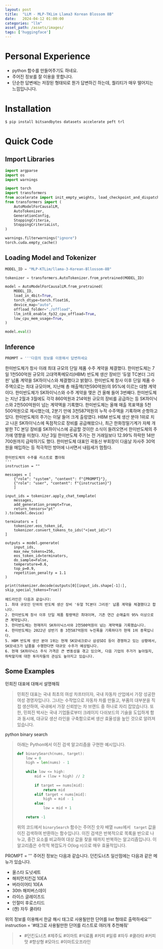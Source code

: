 ```yaml
---
layout: post
title:  "LLM - MLP-TKLim Llama3 Korean Blossom 8B"
date:   2024-04-12 01:00:00
categories: "llm"
asset_path: /assets/images/
tags: ['huggingface']
---
```



# Personal Experience

 - python 함수를 만들어주기도 하네요. 
 - 주어진 정보를 잘 이용을 못합니다.
 - 단순한 답변에는 저장된 형태되로 뭔가 답변하긴 하는데, 퀄리티가 매우 떨어지는 느낌입니니다. 


# Installation

```bash
$ pip install bitsandbytes datasets accelerate peft trl
```

# Quick Code

## Import Libraries

```python
import argparse
import os
import warnings

import torch
import transformers
from accelerate import init_empty_weights, load_checkpoint_and_dispatch
from transformers import (
    AutoModelForCausalLM,
    AutoTokenizer,
    GenerationConfig,
    StoppingCriteria,
    StoppingCriteriaList,
)

warnings.filterwarnings("ignore")
torch.cuda.empty_cache()
```


## Loading Model and Tokenizer



```python
MODEL_ID = "MLP-KTLim/llama-3-Korean-Bllossom-8B"

tokenizer = transformers.AutoTokenizer.from_pretrained(MODEL_ID)

model = AutoModelForCausalLM.from_pretrained(
    MODEL_ID,
    load_in_4bit=True,
    torch_dtype=torch.float16,
    device_map="auto",
    offload_folder="./offload",
    llm_int8_enable_fp32_cpu_offload=True,
    low_cpu_mem_usage=True,
)

model.eval()
```


## Inference 


```python
PROMPT = '''다음의 정보를 이용해서 답변하세요
```
한미반도체가 창사 이래 최대 규모의 단일 제품 수주 계약을 체결했다.
한미반도체는 7일 1천500억원 규모의 고대역폭메모리(HBM) 반도체 생산 장비인 ‘듀얼 TC본더 그리핀’ 납품 계약을 SK하이닉스와 체결했다고 밝혔다. 한미반도체 창사 이후 단일 제품 수주액으로는 최대 규모이며, 지난해 총 매출액(1천590억원)의 95%에 이르는 대형 계약이다.
한미반도체가 SK하이닉스와 수주 계약을 맺은 건 올해 들어 3번째다. 한미반도체는 지난 2월과 3월에도 각각 860억원과 214억원 규모의 장비를 공급하는 등 SK하이닉스와 2천500억원이 넘는 계약액을 기록했다. 한미반도체는 올해 매출 목표액을 5천500억원으로 제시했는데, 2분기 만에 3천587억원의 누적 수주액을 기록하며 순항하고 있다.
한미반도체의 주가는 이달 들어 크게 출렁였다. HBM 반도체 생산 분야 1위로 치고 나온 SK하이닉스에 독점적으로 장비를 공급해왔으나, 최근 한화정밀기계가 자체 개발한 TC 본딩 장비를 SK하이닉스에 공급할 것이란 소식이 들려오면서 한미반도체의 주가에 영향을 미쳤다. 지난 3일 한미반도체 주가는 전 거래일보다 12.99% 하락한 14만700원까지 급락하기도 했다. 한미반도체 대표인 곽동신 부회장이 다음날 자사주 30억원을 매입하는 등 적극적인 방어에 나서면서 내림세가 멈췄다.
```
한미반도체의 수주를 리스트로 뽑아줘
'''
instruction = ""

messages = [
    {"role": "system", "content": f"{PROMPT}"},
    {"role": "user", "content": f"{instruction}"}
    ]

input_ids = tokenizer.apply_chat_template(
    messages,
    add_generation_prompt=True,
    return_tensors="pt"
).to(model.device)

terminators = [
    tokenizer.eos_token_id,
    tokenizer.convert_tokens_to_ids("<|eot_id|>")
]

outputs = model.generate(
    input_ids,
    max_new_tokens=256,
    eos_token_id=terminators,
    do_sample=False,
    temperature=0.6,
    top_p=0.9,
    repetition_penalty = 1.1
)

print(tokenizer.decode(outputs[0][input_ids.shape[-1]:], skip_special_tokens=True))
```


```text
헤드라인은 다음과 같습니다:
1. 최대 규모인 단위의 반도체 생산 장비 '듀얼 TC본더 그리핀' 납품 계약을 체결했다고 합니다.
2. 한미반도체 창사 이후 단일 제품 횡령액은 최대이며, 기존 연간 순매출의 95% 이상으로 큰 계약입니다.
3. 한미반도체는 현재까지 SK하이닉스사와 2천500억원이 넘는 계약액을 기록했습니다.
4. 한미반도체는 2022년 상반기 중 3천587억원의 누진폭을 기록하다가 현재 1위 종목입니다.
5. HBM 반도체 생산 분야 1위는 현재 SK모네크로나 삼성SDI 등이 경쟁하고 있는 상황에서, SK모네크가 납품을 수행한다면 대규모 수주가 예상됩니다.
6. 현재 SK하이닉스 주식 가격은 큰 변동성을 겪고 있으며, 다음 기업의 주가가 높아질지, 하락할지에 대한 투자자들의 관심도 높아지고 있습니다.
```

## Some Examples 


민희진 대표에 대해서 설명해줘

> 민희진 대표는 국내 최초의 여성 차프터이자, 국내 자동차 산업에서 가장 성공한 여성 경영자입니다. 그녀는 수작업으로 자동차 차를 만들고, 부품의 대부분을 직접 생산하여, 국내에서 가장 신뢰받는 차 브랜드 중 하나로 자리 잡았습니다. 또한, 민희진 박사는 국내 기업들로부터 크레이지 다쉬보드의 기술을 도입하게 함과 동시에, 대규모 생산 라인을 구축함으로써 생산 효율성을 높인 것으로 알려져 있습니다.


python binary search

> 아래는 Python에서 이진 검색 알고리즘을 구현한 예시입니다.
>
> ```python
> def binarySearch(nums, target):
>     low = 0
>     high = len(nums) - 1
>     
>     while low <= high:
>         mid = (low + high) // 2
>          
>         if target == nums[mid]:
>             return mid
>         elif target < nums[mid]:
>             high = mid - 1
>         else:
>             low = mid + 1
>     
>     return -1
> ```
>
> 위의 코드에서 `binarySearch` 함수는 주어진 숫자 배열 `nums`에서 ` target` 값을 이진 검색하여 반환하는 함수입니다. 이진 검색은 반복적으로 목록을 반으로 나누고, 중간 요소를 비교하여 대상 값을 찾을 때까지 반복하는 알고리즘입니다. 이 알고리즘은 수학적 복잡도가 O(log n)으로 매우 효율적입니다.


PROMPT = '''
주어진 정보는 다음과 같습니다.
던킨도너츠 일산점에는 다음과 같은 메뉴가 있습니다. 
 - 올스타 도넛세트
 - 해피먼치킨겁 10EA
 - 버라이어티 10EA
 - 30th 해피버스데이
 - 라이스 글레이즈드
 - 인절미 후로스티드
 - (캔) 자두 쿨라타

위의 정보를 이용해서 한글 해시 태그로 사용될만한 단어를 list 형태로 출력하세요'''<br>
instruction = '#태그로 사용될만한 단어를 리스트로 여러개 추천해줘'

> - #던킨도너츠 #제주도 #이마트 #식료품 #커피 #일류 #자두 #쿨라타 #커피맛 #향상형 #모아드 #이마트오프라인
